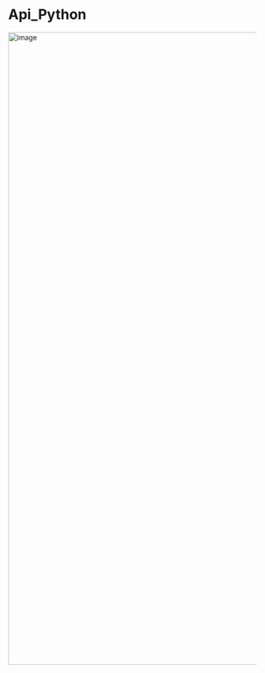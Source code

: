 # Api_Python



<img width="1280" alt="image" src="https://github.com/user-attachments/assets/988aa2e0-3fee-47b0-ab62-81af1cff2e46">
